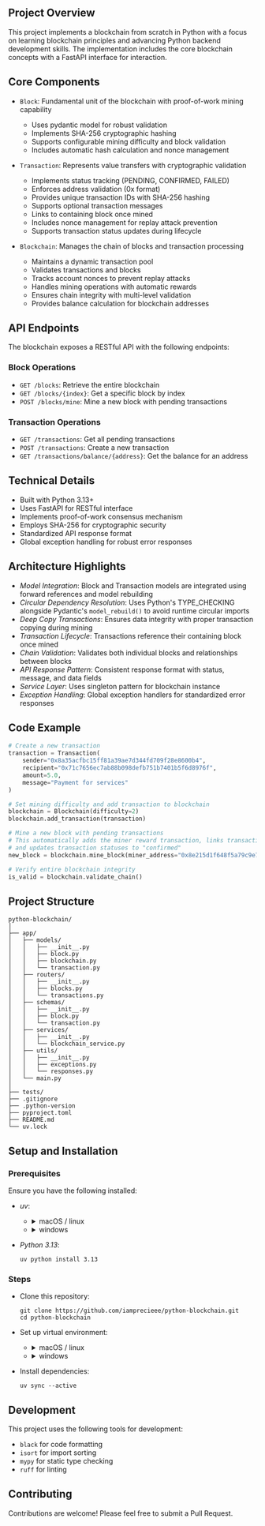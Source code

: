 ## Project Overview

This project implements a blockchain from scratch in Python with a focus on learning blockchain principles and advancing Python backend development skills. The implementation includes the core blockchain concepts with a FastAPI interface for interaction.

## Core Components

- `Block`: Fundamental unit of the blockchain with proof-of-work mining capability
    - Uses pydantic model for robust validation
    - Implements SHA-256 cryptographic hashing
    - Supports configurable mining difficulty and block validation 
    - Includes automatic hash calculation and nonce management

- `Transaction`: Represents value transfers with cryptographic validation
    - Implements status tracking (PENDING, CONFIRMED, FAILED)
    - Enforces address validation (0x format)
    - Provides unique transaction IDs with SHA-256 hashing
    - Supports optional transaction messages
    - Links to containing block once mined
    - Includes nonce management for replay attack prevention
    - Supports transaction status updates during lifecycle

- `Blockchain`: Manages the chain of blocks and transaction processing
    - Maintains a dynamic transaction pool
    - Validates transactions and blocks
    - Tracks account nonces to prevent replay attacks
    - Handles mining operations with automatic rewards
    - Ensures chain integrity with multi-level validation
    - Provides balance calculation for blockchain addresses

## API Endpoints

The blockchain exposes a RESTful API with the following endpoints:

### Block Operations

- `GET /blocks`: Retrieve the entire blockchain
- `GET /blocks/{index}`: Get a specific block by index
- `POST /blocks/mine`: Mine a new block with pending transactions

### Transaction Operations

- `GET /transactions`: Get all pending transactions
- `POST /transactions`: Create a new transaction
- `GET /transactions/balance/{address}`: Get the balance for an address

## Technical Details

- Built with Python 3.13+
- Uses FastAPI for RESTful interface
- Implements proof-of-work consensus mechanism
- Employs SHA-256 for cryptographic security
- Standardized API response format
- Global exception handling for robust error responses

## Architecture Highlights

- _Model Integration_: Block and Transaction models are integrated using forward references and model rebuilding
- _Circular Dependency Resolution_: Uses Python's TYPE_CHECKING alongside Pydantic's `model_rebuild()` to avoid runtime circular imports
- _Deep Copy Transactions_: Ensures data integrity with proper transaction copying during mining
- _Transaction Lifecycle_: Transactions reference their containing block once mined
- _Chain Validation_: Validates both individual blocks and relationships between blocks
- _API Response Pattern_: Consistent response format with status, message, and data fields
- _Service Layer_: Uses singleton pattern for blockchain instance
- _Exception Handling_: Global exception handlers for standardized error responses

## Code Example

```python
# Create a new transaction
transaction = Transaction(
    sender="0x8a35acfbc15ff81a39ae7d344fd709f28e8600b4",
    recipient="0x71c7656ec7ab88b098defb751b7401b5f6d8976f",
    amount=5.0,
    message="Payment for services"
)

# Set mining difficulty and add transaction to blockchain
blockchain = Blockchain(difficulty=2)
blockchain.add_transaction(transaction)

# Mine a new block with pending transactions
# This automatically adds the miner reward transaction, links transactions to the block,
# and updates transaction statuses to "confirmed"
new_block = blockchain.mine_block(miner_address="0x8e215d1f648f5a79c9e711f8ca4c8ebd5ca948b8")

# Verify entire blockchain integrity
is_valid = blockchain.validate_chain()
```

## Project Structure

```shell
python-blockchain/
│
├── app/              
│   ├── models/   
│   │   ├── __init__.py     
│   │   ├── block.py       
│   │   ├── blockchain.py   
│   │   └── transaction.py  
│   ├── routers/    
│   │   ├── __init__.py
│   │   ├── blocks.py
│   │   └── transactions.py  
│   ├── schemas/    
│   │   ├── __init__.py
│   │   ├── block.py
│   │   └── transaction.py
│   ├── services/ 
│   │   ├── __init__.py
│   │   └── blockchain_service.py
│   ├── utils/ 
│   │   ├── __init__.py
│   │   ├── exceptions.py
│   │   └── responses.py
│   └── main.py   
│
├── tests/     
├── .gitignore      
├── .python-version        
├── pyproject.toml     
├── README.md   
└── uv.lock              
```

## Setup and Installation

### Prerequisites

Ensure you have the following installed:

- *uv*:
    - <details><summary>macOS / linux</summary>

        ```shell
        curl -LsSf https://astral.sh/uv/install.sh | sh
        ```
        </details>
    - <details><summary>windows</summary>

        ```shell
        powershell -ExecutionPolicy ByPass -c "irm https://astral.sh/uv/install.ps1 | iex"
        ```
        </details>
    
- *Python 3.13*:

    ```shell
    uv python install 3.13
    ```

### Steps

- Clone this repository:

    ```shell
    git clone https://github.com/iamprecieee/python-blockchain.git
    cd python-blockchain
    ```
- Set up virtual environment:
    - <details><summary>macOS / linux</summary>

        ```shell
        uv venv --python 3.13
        source .venv/bin/activate
        ```
        </details>
    - <details><summary>windows</summary>

        ```shell
        uv venv --python 3.13
        .venv\Scripts\Activate
        ```
        </details>

- Install dependencies:

    ```shell
    uv sync --active
    ```

## Development

This project uses the following tools for development:

- `black` for code formatting
- `isort` for import sorting
- `mypy` for static type checking
- `ruff` for linting

## Contributing
Contributions are welcome! Please feel free to submit a Pull Request.